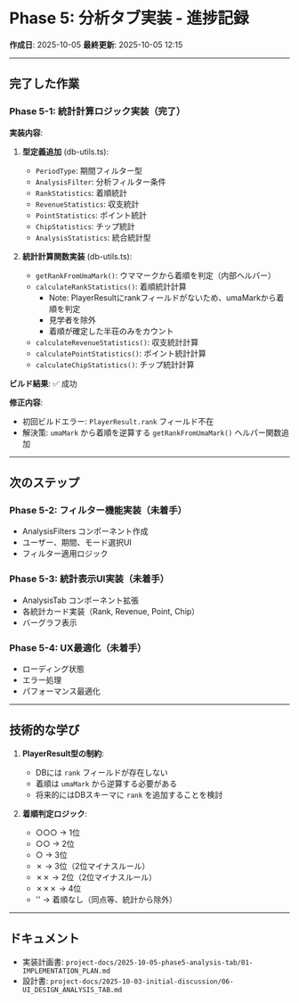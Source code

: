 # Phase 5: 分析タブ実装 - 進捗記録

**作成日**: 2025-10-05
**最終更新**: 2025-10-05 12:15

---

## 完了した作業

### Phase 5-1: 統計計算ロジック実装（完了）

**実装内容**:

1. **型定義追加** (db-utils.ts):
   - `PeriodType`: 期間フィルター型
   - `AnalysisFilter`: 分析フィルター条件
   - `RankStatistics`: 着順統計
   - `RevenueStatistics`: 収支統計
   - `PointStatistics`: ポイント統計
   - `ChipStatistics`: チップ統計
   - `AnalysisStatistics`: 統合統計型

2. **統計計算関数実装** (db-utils.ts):
   - `getRankFromUmaMark()`: ウママークから着順を判定（内部ヘルパー）
   - `calculateRankStatistics()`: 着順統計計算
     - Note: PlayerResultにrankフィールドがないため、umaMarkから着順を判定
     - 見学者を除外
     - 着順が確定した半荘のみをカウント
   - `calculateRevenueStatistics()`: 収支統計計算
   - `calculatePointStatistics()`: ポイント統計計算
   - `calculateChipStatistics()`: チップ統計計算

**ビルド結果**: ✅ 成功

**修正内容**:
- 初回ビルドエラー: `PlayerResult.rank` フィールド不在
- 解決策: `umaMark` から着順を逆算する `getRankFromUmaMark()` ヘルパー関数追加

---

## 次のステップ

### Phase 5-2: フィルター機能実装（未着手）
- AnalysisFilters コンポーネント作成
- ユーザー、期間、モード選択UI
- フィルター適用ロジック

### Phase 5-3: 統計表示UI実装（未着手）
- AnalysisTab コンポーネント拡張
- 各統計カード実装（Rank, Revenue, Point, Chip）
- バーグラフ表示

### Phase 5-4: UX最適化（未着手）
- ローディング状態
- エラー処理
- パフォーマンス最適化

---

## 技術的な学び

1. **PlayerResult型の制約**:
   - DBには `rank` フィールドが存在しない
   - 着順は `umaMark` から逆算する必要がある
   - 将来的にはDBスキーマに `rank` を追加することを検討

2. **着順判定ロジック**:
   - ○○○ → 1位
   - ○○ → 2位  
   - ○ → 3位
   - ✗ → 3位（2位マイナスルール）
   - ✗✗ → 2位（2位マイナスルール）
   - ✗✗✗ → 4位
   - '' → 着順なし（同点等、統計から除外）

---

## ドキュメント

- 実装計画書: `project-docs/2025-10-05-phase5-analysis-tab/01-IMPLEMENTATION_PLAN.md`
- 設計書: `project-docs/2025-10-03-initial-discussion/06-UI_DESIGN_ANALYSIS_TAB.md`
